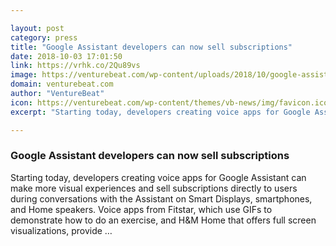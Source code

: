 ```yaml
---

layout: post
category: press
title: "Google Assistant developers can now sell subscriptions"
date: 2018-10-03 17:01:50
link: https://vrhk.co/2Qu89vs
image: https://venturebeat.com/wp-content/uploads/2018/10/google-assistant-subscriptions-sign-in.png?fit=2300%2C1560&strip=all
domain: venturebeat.com
author: "VentureBeat"
icon: https://venturebeat.com/wp-content/themes/vb-news/img/favicon.ico
excerpt: "Starting today, developers creating voice apps for Google Assistant can make more visual experiences and sell subscriptions directly to users during conversations with the Assistant on Smart Displays, smartphones, and Home speakers. Voice apps from Fitstar, which use GIFs to demonstrate how to do an exercise, and H&amp;M Home that offers full screen visualizations, provide …"

---
```


### Google Assistant developers can now sell subscriptions

Starting today, developers creating voice apps for Google Assistant can make more visual experiences and sell subscriptions directly to users during conversations with the Assistant on Smart Displays, smartphones, and Home speakers. Voice apps from Fitstar, which use GIFs to demonstrate how to do an exercise, and H&amp;M Home that offers full screen visualizations, provide …